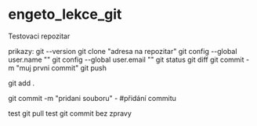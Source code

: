 # engeto_lekce_git
Testovaci repozitar

prikazy:
git --version
git clone "adresa na repozitar"
git config --global user.name ""
git config --global user.email ""
git status
git diff
git commit -m "muj prvni commit"
git push

git add .

git commit -m "pridani souboru" - #přidání commitu


test git pull
test git commit bez zpravy

